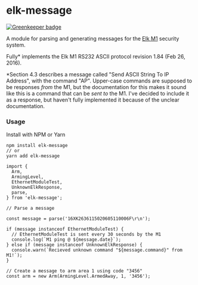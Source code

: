 # elk-message

[![Greenkeeper badge](https://badges.greenkeeper.io/joekrill/elk-message.svg)](https://greenkeeper.io/)

A module for parsing and generating messages for the [Elk M1](https://www.elkproducts.com/product-catalog/m1-gold-cross-platform-control) security system.

Fully* implements the Elk M1 RS232 ASCII protocol revision 1.84 (Feb 26, 2016). 

*Section 4.3 describes a message called "Send ASCII String To IP Address", with the command "AP". Upper-case commands are supposed to be responses _from_ the M1, but the documentation for this makes it sound like this is a command that can be _sent to_ the M1. I've decided to include it as a response, but haven't fully implemented it because of the unclear documentation.

### Usage

Install with NPM or Yarn

```
npm install elk-message
// or
yarn add elk-message
```

```
import { 
  Arm, 
  ArmingLevel, 
  EthernetModuleTest, 
  UnknownElkResponse, 
  parse,
} from 'elk-message';

// Parse a message

const message = parse('16XK2636115020605110006F\r\n');

if (message instanceof EthernetModuleTest) {
  // EthernetModuleTest is sent every 30 seconds by the M1
  console.log(`M1 ping @ ${message.date}`);
} else if (message instanceof UnknownElkResponse) {
  console.warn(`Recieved unknown command "${message.command}" from M1!`);
}

// Create a message to arm area 1 using code "3456"
const arm = new Arm(ArmingLevel.ArmedAway, 1, '3456');
```
